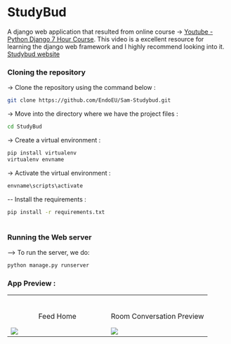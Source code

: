 # StudyBud

A django web application that resulted from online course -> [Youtube - Python Django 7 Hour Course](https://youtu.be/PtQiiknWUcI). This video is a 
excellent resource for learning the django web framework and I highly recommend looking into it. [Studybud website](https://sam-studybud.herokuapp.com/)

### Cloning the repository

-> Clone the repository using the command below :
```bash
git clone https://github.com/EndoEU/Sam-Studybud.git
```

-> Move into the directory where we have the project files : 
```bash
cd StudyBud
```

-> Create a virtual environment :
```bash
pip install virtualenv
virtualenv envname
```

-> Activate the virtual environment :
```bash
envname\scripts\activate
```

-- Install the requirements :
```bash
pip install -r requirements.txt
```
#
### Running the Web server

--> To run the server, we do:
```bash
python manage.py runserver
```
### App Preview :

<table width="100%"> 
<tr>
<td width="50%">      
&nbsp; 
<br>
<p align="center">
  Feed Home
</p>
<img src="https://user-images.githubusercontent.com/72341453/134747262-0a92233d-8010-40f8-84c5-8d94895aac44.PNG">
</td> 
<td width="50%">
<br>
<p align="center">
  Room Conversation Preview
</p>
<img src="https://user-images.githubusercontent.com/72341453/134747155-3ca5b55f-b064-4741-aeae-abe90bddf41e.PNG">  
</td>
</table>

